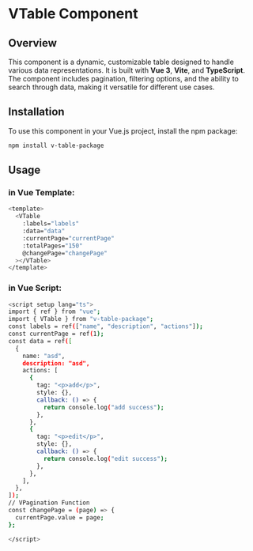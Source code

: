 # VTable Component

## Overview

This component is a dynamic, customizable table designed to handle various data representations. It is built with **Vue 3**, **Vite**, and **TypeScript**. The component includes pagination, filtering options, and the ability to search through data, making it versatile for different use cases.

## Installation

To use this component in your Vue.js project, install the npm package:

```bash
npm install v-table-package
```

## Usage

### in Vue Template:

```bash
<template>
  <VTable
    :labels="labels"
    :data="data"
    :currentPage="currentPage"
    :totalPages="150"
    @changePage="changePage"
  ></VTable>
</template>

```

### in Vue Script:

```bash
<script setup lang="ts">
import { ref } from "vue";
import { VTable } from "v-table-package";
const labels = ref(["name", "description", "actions"]);
const currentPage = ref(1);
const data = ref([
  {
    name: "asd",
    description: "asd",
    actions: [
      {
        tag: "<p>add</p>",
        style: {},
        callback: () => {
          return console.log("add success");
        },
      },
      {
        tag: "<p>edit</p>",
        style: {},
        callback: () => {
          return console.log("edit success");
        },
      },
    ],
  },
]);
// VPagination Function
const changePage = (page) => {
  currentPage.value = page;
};

</script>

```
